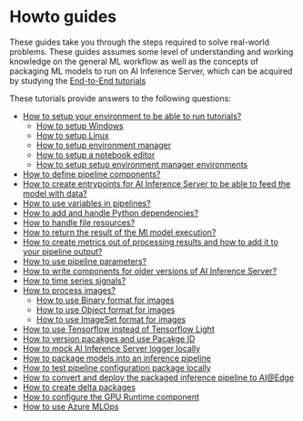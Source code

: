 <!--
SPDX-FileCopyrightText: Copyright (C) 2020-2024 Siemens AG

SPDX-License-Identifier: MIT
-->

# Howto guides

 These guides take you through the steps required to solve real-world problems.
 These guides assumes some level of understanding and working knowledge on the general ML workflow as well as the concepts of packaging ML models to run on AI Inference Server, which can be acquired by studying the [End-to-End tutorials](../e2e-tutorials/README.md)

 These tutorials provide answers to the following questions:

* [How to setup your environment to be able to run tutorials?](./00-prepare-environment.md)
  * [How to setup Windows](00-setup-windows.md)
  * [How to setup Linux](00-setup-linux.md)
  * [How to setup environment manager](00-setup-environment-manager.md)
  * [How to setup a notebook editor](00-setup-notebook-editor.md)
  * [How to setup setup environment manager environments](00-setup-environments)
* [How to define pipeline components?](01-define-components.md)
* [How to create entrypoints for AI Inference Server to be able to feed the model with data?](02-create-entrypoint.md)
* [How to use variables in pipelines?](03-use-variable-types.md)
* [How to add and handle Python dependencies?](04-handle-python-dependencies.md)
* [How to handle file resources?](05-handle-file-resources.md)
* [How to return the result of the Ml model execution?](06-return-processing-results.md)
* [How to create metrics out of processing results and how to add it to your pipeline output?](07-add-custom-metrics.md)
* [How to use pipeline parameters?](08-use-pipeline-parameters.md)
* [How to write components for older versions of AI Inference Server?](./09-old-inference-server.md)
* [How to time series signals?](10-process-timeseries-data.md)
* [How to process images?](11-process-images.md)
  * [How to use Binary format for images](./12-use-binary-format-for-images.md)
  * [How to use Object format for images](./13-use-object-format-for-images.md)
  * [How to use ImageSet format for images](./14-use-imageset-format-for-images.md)
* [How to use Tensorflow instead of Tensorflow Light](./15-use-tensorflow-instead-of-tflight.md)
* [How to version pacakges and use Pacakge ID](./16-version-packages.md)
* [How to mock AI Inference Server logger locally](./17-mock-inference-server-logging.md)
* [How to package models into an inference pipeline](./18-package-inference-pipelines.md)
* [How to test pipeline configuration package locally](./19-test-pipelines-locally.md)
* [How to convert and deploy the packaged inference pipeline to AI@Edge](./20-create-edge-configuration-package.md)
* [How to create delta packages](./21-create-delta-packages.md)
* [How to configure the GPU Runtime component](./24-configure-gpu-runtime.md)
* [How to use Azure MLOps](./25-azure-mlops.md)
